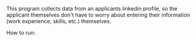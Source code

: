 This program collects data from an applicants linkedin profile, so the applicant themselves don't have to worry about entering their information (work experience, skills, etc.) themselves.

How to run:
